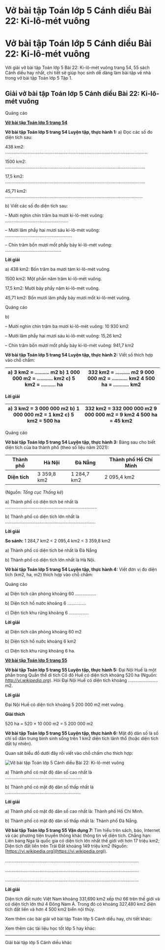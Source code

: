 # Vở bài tập Toán lớp 5 Cánh diều Bài 22: Ki-lô-mét vuông

# Vở bài tập Toán lớp 5 Cánh diều Bài 22: Ki-lô-mét vuông

Với giải vở bài tập Toán lớp 5 Bài 22: Ki-lô-mét vuông trang 54, 55 sách Cánh diều hay nhất, chi tiết sẽ giúp học sinh dễ dàng làm bài tập về nhà trong vở bài tập Toán lớp 5 Tập 1.

## Giải vở bài tập Toán lớp 5 Cánh diều Bài 22: Ki-lô-mét vuông

Quảng cáo

[**Vở bài tập Toán lớp 5 trang 54**](https://vietjack.com/vbt-toan-5-cd/vbt-toan-lop-5-trang-54.jsp)

**Vở bài tập Toán lớp 5 trang 54 Luyện tập, thực hành 1:** a) Đọc các số đo diện tích sau:

438 km2: ...................................................................................................................

1500 km2: .................................................................................................................

17,5 km2: .................................................................................................................

45,71 km2: ...............................................................................................................

b) Viết các số đo diện tích sau:

– Mười nghìn chín trăm ba mươi ki-lô-mét vuông: ...................................................

– Mười lăm phẩy hai mươi sáu ki-lô-mét vuông: ......................................................

– Chín trăm bốn mươi mốt phẩy bảy ki-lô-mét vuông: .............................................

**Lời giải**

a) 438 km2: Bốn trăm ba mươi tám ki-lô-mét vuông.

1500 km2: Một phần năm trăm ki-lô-mét vuông.

17,5 km2: Mười bảy phẩy năm ki-lô-mét vuông.

45,71 km2: Bốn mươi lăm phẩy bảy mươi mốt ki-lô-mét vuông.

Quảng cáo

b) 

– Mười nghìn chín trăm ba mươi ki-lô-mét vuông: 10 930 km2

– Mười lăm phẩy hai mươi sáu ki-lô-mét vuông: 15,26 km2

– Chín trăm bốn mươi mốt phẩy bảy ki-lô-mét vuông: 941,7 km2

**Vở bài tập Toán lớp 5 trang 54 Luyện tập, thực hành 2:** Viết số thích hợp vào chỗ chấm:

a) 3 km2 = ........... m2 b) 1 000 000 m2 = ............ km2 c) 5 km2 = ........... ha |  332 km2 = ........... m2 9 000 000 m2 = ............ km2 4 500 ha = ............ km2  
---|---  
  
**Lời giải**

a) 3 km2 = 3 000 000 m2 b) 1 000 000 m2 = 1 km2 c) 5 km2 = 500 ha |  332 km2 = 332 000 000 m2 9 000 000 m2 = 9 km2 4 500 ha = 45 km2  
---|---  
  
Quảng cáo

**Vở bài tập Toán lớp 5 trang 54 Luyện tập, thực hành 3:** Bảng sau cho biết diện tích của ba thành phố (theo số liệu năm 2021):

**Thành phố** |  Hà Nội |  Đà Nẵng |  Thành phố Hồ Chí Minh  
---|---|---|---  
**Diện tích** |  3 359,8 km2 |  1 284,7 km2 |  2 095,4 km2  
  
(Nguồn: _Tổng cục Thống kê_)

a) Thành phố có diện tích bé nhất là ..........................................................................

b) Thành phố có diện tích lớn nhất là .........................................................................

**Lời giải**

**So sánh:** 1 284,7 km2 < 2 095,4 km2 < 3 359,8 km2

a) Thành phố có diện tích bé nhất là Đà Nẵng

b) Thành phố có diện tích lớn nhất là Hà Nội.

**Vở bài tập Toán lớp 5 trang 54 Luyện tập, thực hành 4:** Viết đơn vị đo diện tích (km2, ha, m2) thích hợp vào chỗ chấm:

Quảng cáo

a) Diện tích căn phòng khoảng 60 .................

b) Diện tích hồ nước khoảng 6 ...............

c) Diện tích khu rừng khoảng 6 ................

**Lời giải**

a) Diện tích căn phòng khoảng 60 m2

b) Diện tích hồ nước khoảng 6 km2

c) Diện tích khu rừng khoảng 6 ha.

[**Vở bài tập Toán lớp 5 trang 55**](https://vietjack.com/vbt-toan-5-cd/vbt-toan-lop-5-trang-55.jsp)

**Vở bài tập Toán lớp 5 trang 55 Luyện tập, thực hành 5:** Đại Nội Huế là một phần trong Quần thể di tích Cố đô Huế có diện tích khoảng 520 ha (Nguồn: _http://vi.wikipedia.org_). Hỏi Đại Nội Huế có diện tích khoảng ........................ m2.

**Lời giải**

Đại Nội Huế có diện tích khoảng 5 200 000 m2 mét vuông.

**Giải thích**

520 ha = 520 × 10 000 m2 = 5 200 000 m2

**Vở bài tập Toán lớp 5 trang 55 Luyện tập, thực hành 6:** Mật độ dân số là số chỉ số dân trung bình sinh sống trên 1 km2 diện tích lãnh thổ (hoặc diện tích đất tự nhiên).

Quan sát biểu đồ dưới đây rồi viết vào chỗ chấm cho thích hợp:

![Vở bài tập Toán lớp 5 Cánh diều Bài 22: Ki-lô-mét vuông](https://vietjack.com/vbt-toan-5-cd/images/bai-22-ki-lo-met-vuong.PNG)

a) Thành phố có mật độ dân số cao nhất là ..............................................................

b) Thành phố có mật độ dân số thấp nhất là .............................................................

**Lời giải**

a) Thành phố có mật độ dân số cao nhất là: Thành phố Hồ Chí Minh.

b) Thành phố có mật độ dân số thấp nhất là: Thành phố Đà Nẵng.

**Vở bài tập Toán lớp 5 trang 55 Vận dụng 7:** Tìm hiểu trên sách, báo, Internet và các phương tiện truyền thông khác thông tin về diện tích. Chẳng hạn: Liên bang Nga là quốc gia có diện tích lớn nhất thế giới với hơn 17 triệu km2; Diện tích đất liền trên Trái Đất khoảng 149 triệu km2 (Nguồn: [https://vi.wikipedia.org](https://vi.wikipedia.org)).

............................................................................................................

............................................................................................................

............................................................................................................

**Lời giải**

Diện tích đất nước Việt Nam khoảng 331,690 km2 xếp thứ 66 trên thế giới và có diện tích lớn thứ 4 Đông Nam Á. Trong đó có khoảng 327,480 km2 diện tích đất liền và hơn 4 500 km2 biển nội thủy.

Xem thêm các bài giải vở bài tập Toán lớp 5 Cánh diều hay, chi tiết khác:

Xem thêm các tài liệu học tốt lớp 5 hay khác:

* * *

Giải bài tập lớp 5 Cánh diều khác
